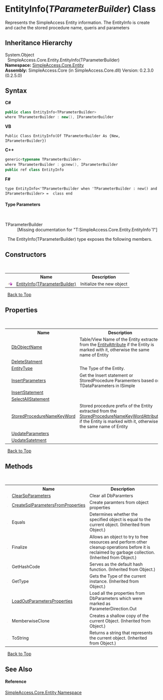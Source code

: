 # EntityInfo(*TParameterBuilder*) Class
 

Represents the SimpleAccess Entity information. The EntityInfo is create and cache the stored procedure name, queris and parameters


## Inheritance Hierarchy
System.Object<br />&nbsp;&nbsp;SimpleAccess.Core.Entity.EntityInfo(TParameterBuilder)<br />
**Namespace:**&nbsp;<a href="4a1a1091-e8bb-9ab6-959b-cd29bdaf000e">SimpleAccess.Core.Entity</a><br />**Assembly:**&nbsp;SimpleAccess.Core (in SimpleAccess.Core.dll) Version: 0.2.3.0 (0.2.5.0)

## Syntax

**C#**<br />
``` C#
public class EntityInfo<TParameterBuilder>
where TParameterBuilder : new(), IParameterBuilder

```

**VB**<br />
``` VB
Public Class EntityInfo(Of TParameterBuilder As {New, IParameterBuilder})
```

**C++**<br />
``` C++
generic<typename TParameterBuilder>
where TParameterBuilder : gcnew(), IParameterBuilder
public ref class EntityInfo
```

**F#**<br />
``` F#
type EntityInfo<'TParameterBuilder when 'TParameterBuilder : new() and IParameterBuilder> =  class end
```


#### Type Parameters
&nbsp;<dl><dt>TParameterBuilder</dt><dd>\[Missing <typeparam name="TParameterBuilder"/> documentation for "T:SimpleAccess.Core.Entity.EntityInfo`1"\]</dd></dl>&nbsp;
The EntityInfo(TParameterBuilder) type exposes the following members.


## Constructors
&nbsp;<table><tr><th></th><th>Name</th><th>Description</th></tr><tr><td>![Public method](media/pubmethod.gif "Public method")</td><td><a href="6cc15362-5a8e-2328-0fb2-e722060dec1b">EntityInfo(TParameterBuilder)</a></td><td>
Initialize the new object</td></tr></table>&nbsp;
<a href="#entityinfo(*tparameterbuilder*)-class">Back to Top</a>

## Properties
&nbsp;<table><tr><th></th><th>Name</th><th>Description</th></tr><tr><td>![Public property](media/pubproperty.gif "Public property")</td><td><a href="a808dcbb-f627-7be1-60e6-f4edaaa25d80">DbObjectName</a></td><td>
Table/View Name of the Entity extracted from the <a href="f2f90d8d-efcb-ce9e-c7f6-51b29330a0f9">EntityAttribute</a> if the Entity is marked with it, otherwise the same name of Entity</td></tr><tr><td>![Public property](media/pubproperty.gif "Public property")</td><td><a href="494069b8-da81-a55e-3780-06c9dd064edc">DeleteStatment</a></td><td /></tr><tr><td>![Public property](media/pubproperty.gif "Public property")</td><td><a href="4de7b43a-2013-16fb-9c75-b67e36a76b18">EntityType</a></td><td>
The Type of the Entity.</td></tr><tr><td>![Public property](media/pubproperty.gif "Public property")</td><td><a href="09b5ed74-c627-60b3-7a26-edf3c3b9fa83">InsertParameters</a></td><td>
Get the Insert statement or StoredProcedure Paramenters based on TDataParameters in ISimple</td></tr><tr><td>![Public property](media/pubproperty.gif "Public property")</td><td><a href="bca66f01-c314-7a73-f0da-55c4112923e6">InsertStatement</a></td><td /></tr><tr><td>![Public property](media/pubproperty.gif "Public property")</td><td><a href="4da0c918-2829-3452-653b-bb324368595f">SelectAllStatement</a></td><td /></tr><tr><td>![Public property](media/pubproperty.gif "Public property")</td><td><a href="0b775d5c-b346-7de8-9cf7-c995ed1d26c1">StoredProcedureNameKeyWord</a></td><td>
Stored procedure prefix of the Entity extracted from the <a href="28a6dcb3-af1a-dfce-d4ea-5d3e480a4ffd">StoredProcedureNameKeyWordAttribute</a> if the Entity is marked with it, otherwise the same name of Entity</td></tr><tr><td>![Public property](media/pubproperty.gif "Public property")</td><td><a href="3954cbb0-3f91-98ab-a747-521caa7cb158">UpdateParameters</a></td><td></td></tr><tr><td>![Public property](media/pubproperty.gif "Public property")</td><td><a href="f6df582e-dff9-2f0a-0868-1700dee5868d">UpdateSatetment</a></td><td /></tr></table>&nbsp;
<a href="#entityinfo(*tparameterbuilder*)-class">Back to Top</a>

## Methods
&nbsp;<table><tr><th></th><th>Name</th><th>Description</th></tr><tr><td>![Public method](media/pubmethod.gif "Public method")</td><td><a href="8d83f6b2-1e79-e6d0-cba2-6ab8a0c72a8e">ClearSpParameters</a></td><td>
Clear all DbParamters</td></tr><tr><td>![Public method](media/pubmethod.gif "Public method")</td><td><a href="624ede99-bd4b-71e2-ffaa-a92d9dba32d4">CreateSqlParametersFromProperties</a></td><td>
Create paramters from object properties</td></tr><tr><td>![Public method](media/pubmethod.gif "Public method")</td><td>Equals</td><td>
Determines whether the specified object is equal to the current object.
 (Inherited from Object.)</td></tr><tr><td>![Protected method](media/protmethod.gif "Protected method")</td><td>Finalize</td><td>
Allows an object to try to free resources and perform other cleanup operations before it is reclaimed by garbage collection.
 (Inherited from Object.)</td></tr><tr><td>![Public method](media/pubmethod.gif "Public method")</td><td>GetHashCode</td><td>
Serves as the default hash function.
 (Inherited from Object.)</td></tr><tr><td>![Public method](media/pubmethod.gif "Public method")</td><td>GetType</td><td>
Gets the Type of the current instance.
 (Inherited from Object.)</td></tr><tr><td>![Public method](media/pubmethod.gif "Public method")</td><td><a href="0cdb3507-41c5-6cdf-7bf5-a1eab0345c50">LoadOutParametersProperties</a></td><td>
Load all the properties from DbParameters which were marked as ParameterDirection.Out</td></tr><tr><td>![Protected method](media/protmethod.gif "Protected method")</td><td>MemberwiseClone</td><td>
Creates a shallow copy of the current Object.
 (Inherited from Object.)</td></tr><tr><td>![Public method](media/pubmethod.gif "Public method")</td><td>ToString</td><td>
Returns a string that represents the current object.
 (Inherited from Object.)</td></tr></table>&nbsp;
<a href="#entityinfo(*tparameterbuilder*)-class">Back to Top</a>

## See Also


#### Reference
<a href="4a1a1091-e8bb-9ab6-959b-cd29bdaf000e">SimpleAccess.Core.Entity Namespace</a><br />